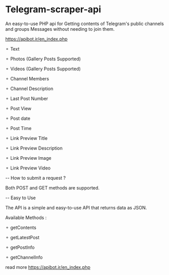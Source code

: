 # Telegram-scraper-api
An easy-to-use PHP api for Getting contents of Telegram's public channels and groups Messages without needing to join them.

https://apibot.ir/en_index.php

⚬ Text

⚬ Photos (Gallery Posts Supported)

⚬ Videos (Gallery Posts Supported)

⚬ Channel Members

⚬ Channel Description

⚬ Last Post Number

⚬ Post View

⚬ Post date

⚬ Post Time

⚬ Link Preview Title

⚬ Link Preview Description

⚬ Link Preview Image

⚬ Link Preview Video


-- How to submit a request ?

Both POST and GET methods are supported.

-- Easy to Use

The API is a simple and easy-to-use API that returns data as JSON.


Available Methods :

⚬ getContents

⚬ getLatestPost

⚬ getPostInfo

⚬ getChannelInfo


read more https://apibot.ir/en_index.php
